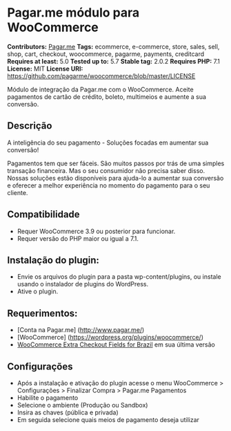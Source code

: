 # Pagar.me módulo para WooCommerce #
**Contributors:** [Pagar.me](https://profiles.wordpress.org/pagarme)
**Tags:** ecommerce, e-commerce, store, sales, sell, shop, cart, checkout, woocommerce, pagarme, payments, creditcard
**Requires at least:** 5.0
**Tested up to:** 5.7
**Stable tag:** 2.0.2
**Requires PHP:** 7.1
**License:** MIT
**License URI:** https://github.com/pagarme/woocommerce/blob/master/LICENSE

Módulo de integração da Pagar.me com o WooCommerce. Aceite pagamentos de cartão de crédito, boleto, multimeios e aumente a sua conversão.

## Descrição ##

A inteligência do seu pagamento - Soluções focadas em aumentar sua conversão!

Pagamentos tem que ser fáceis. São muitos passos por trás de uma simples transação financeira. Mas o seu consumidor não precisa saber disso. Nossas soluções estão disponíveis para ajuda-lo a aumentar sua conversão e oferecer a melhor experiência no momento do pagamento para o seu cliente.

## Compatibilidade ##

- Requer WooCommerce 3.9 ou posterior para funcionar.
- Requer versão do PHP maior ou igual a 7.1.

## Instalação do plugin: ##

- Envie os arquivos do plugin para a pasta wp-content/plugins, ou instale usando o instalador de plugins do WordPress.
- Ative o plugin.

## Requerimentos: ##

- [Conta na Pagar.me] (http://www.pagar.me/)
- [WooCommerce] (https://wordpress.org/plugins/woocommerce/)
- [WooCommerce Extra Checkout Fields for Brazil](https://wordpress.org/plugins/woocommerce-extra-checkout-fields-for-brazil/) em sua última versão

## Configurações ##

- Após a instalação e ativação do plugin acesse o menu WooCommerce > Configurações > Finalizar Compra > Pagar.me Pagamentos
- Habilite o pagamento
- Selecione o ambiente (Produção ou Sandbox)
- Insira as chaves (pública e privada)
- Em seguida selecione quais meios de pagamento deseja utilizar


